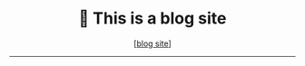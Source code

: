
<div align="center">

# 🌟 This is a blog site

[[blog site](https://tail-19.github.io/tailog/)]

</div>

---


